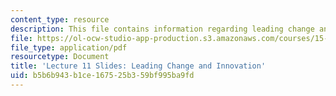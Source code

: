 ```yaml
---
content_type: resource
description: This file contains information regarding leading change and innovation.
file: https://ol-ocw-studio-app-production.s3.amazonaws.com/courses/15-s07-globalhealth-lab-spring-2013/b5b6b943b1ce167525b359bf995ba9fd_MIT15_S07S13_lec11.pdf
file_type: application/pdf
resourcetype: Document
title: 'Lecture 11 Slides: Leading Change and Innovation'
uid: b5b6b943-b1ce-1675-25b3-59bf995ba9fd
---
```

